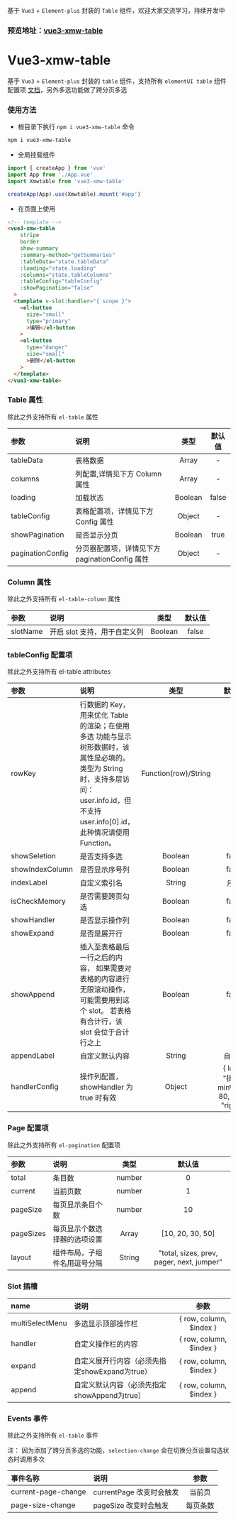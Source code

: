基于 `Vue3` + `Element-plus` 封装的 `Table` 组件，欢迎大家交流学习，持续开发中
### 预览地址：[vue3-xmw-table](https://ele-plus-table.xmwpro.com/)

# Vue3-xmw-table

基于 `Vue3` + `Element-plus` 封装的 `table` 组件，支持所有 `elementUI table` 组件配置项 [文档](https://element-plus.gitee.io/zh-CN/component/table.html)，另外多选功能做了跨分页多选

### 使用方法
* 根目录下执行 `npm i vue3-xmw-table` 命令
```POWERSHELL
npm i vue3-xmw-table
```

* 全局挂载组件
```JAVASCRIPT
import { createApp } from 'vue'
import App from './App.vue'
import Xmwtable from 'vue3-xmw-table'

createApp(App).use(Xmwtable).mount('#app')

```

* 在页面上使用
```HTML
<!-- template -->
<vue3-xmw-table
    stripe
    border
    show-summary
    :summary-method="getSummaries"
    :tableData="state.tableData"
    :loading="state.loading"
    :columns="state.tableColumns"
    :tableConfig="tableConfig"
    :showPagination="false"
  >
  <template v-slot:handler="{ scope }">
    <el-button
      size="small"
      type="primary"
      >编辑</el-button
    >
    <el-button
      type="danger"
      size="small"
      >删除</el-button
    >
  </template>
</vue3-xmw-table>
```
### Table 属性

除此之外支持所有 `el-table` 属性

| 参数       | 说明                                                    |  类型   | 默认值 |
| :--------- | :------------------------------------------------------ | :-----: | :----: |
| tableData       | 表格数据                                                |  Array  |   -    |
| columns    | 列配置,详情见下方 Column 属性                           |  Array  |   -    |
| loading    | 加载状态                                                | Boolean | false  |
| tableConfig     | 表格配置项，详情见下方 Config 属性                      | Object  |   -    |
| showPagination       | 是否显示分页 | Boolean  |  true  |
| paginationConfig | 分页器配置项，详情见下方 paginationConfig 属性                | Object  |   -    |

### Column 属性 

除此之外支持所有 `el-table-column` 属性

| 参数 | 说明                         |  类型   | 默认值 |
| :--- | :--------------------------- | :-----: | :----: |
| slotName | 开启 slot 支持，用于自定义列 | Boolean | false  |

### tableConfig 配置项

除此之外支持所有 el-table attributes

| 参数              | 说明                                                                                                                                                                                     |         类型         |                    默认值                    |
| :---------------- | :--------------------------------------------------------------------------------------------------------------------------------------------------------------------------------------- | :------------------: | :------------------------------------------: |
| rowKey            | 行数据的 Key，用来优化 Table 的渲染；在使用 多选 功能与显示树形数据时，该属性是必填的。类型为 String 时，支持多层访问：user.info.id，但不支持 user.info[0].id，此种情况请使用 Function。 | Function(row)/String |                      --                      |
| showSeletion | 是否支持多选                                                                                                                                                                             |       Boolean        |                    false                     |
| showIndexColumn   | 是否显示序号列                                                                                                                                                                           |       Boolean        |                    false                     |
| indexLabel   | 自定义索引名                                                                                                                                                                           |       String        |                    序号                     |
| isCheckMemory   | 是否需要跨页勾选                                                                                                                                                                           |       Boolean        |                    false                     |
| showHandler       | 是否显示操作列                                                                                                                                                                           |       Boolean        |                    false                     |
| showExpand       | 是否是展开行                                                                                                                                                                           |       Boolean        |                    false                     |
| showAppend       | 插入至表格最后一行之后的内容， 如果需要对表格的内容进行无限滚动操作，可能需要用到这个 slot。 若表格有合计行，该 slot 会位于合计行之上                                                                                                                                                                           |       Boolean        |                    false                     |
| appendLabel   | 自定义默认内容                                                                                                                                                                           |       String        |                    自定义                     |
| handlerConfig     | 操作列配置，showHandler 为 true 时有效                                                                                                                                                   |        Object        | { label: "操作", minWidth: 80, fixed: "right" } |




### Page 配置项

除此之外支持所有 `el-pagination` 配置项

| 参数            | 说明                   |  类型  | 默认值 |
| :-------------- | :--------------------- | :----: | :----: |
| total | 条目数 | number |   0    |
| current | 当前页数 | number |   1   |
| pageSize | 每页显示条目个数 | number |   10    |
| pageSizes | 每页显示个数选择器的选项设置 | Array |   [10, 20, 30, 50]    |
| layout | 组件布局，子组件名用逗号分隔 | String |   "total, sizes, prev, pager, next, jumper"    |

### Slot 插槽

| name                     | 说明                                                                 |           参数           |
| :----------------------- | :------------------------------------------------------------------- | :----------------------: |
| multiSelectMenu                  | 多选显示顶部操作栏                                                   | { row, column, \$index } |
| handler                  | 自定义操作栏的内容                                                   | { row, column, \$index } |
| expand                  | 自定义展开行内容（必须先指定showExpand为true）                                                   | { row, column, \$index } |
| append                  | 自定义默认内容（必须先指定showAppend为true）                                                   | { row, column, \$index } |

### Events 事件

除此之外支持所有 `el-table` 事件

注： 因为添加了跨分页多选的功能，`selection-change` 会在切换分页设置勾选状态时调用多次

| 事件名称            | 说明                     |   参数   |
| :------------------ | :----------------------- | :------: |
| current-page-change | currentPage 改变时会触发 |  当前页  |
| page-size-change    | pageSize 改变时会触发    | 每页条数 |
